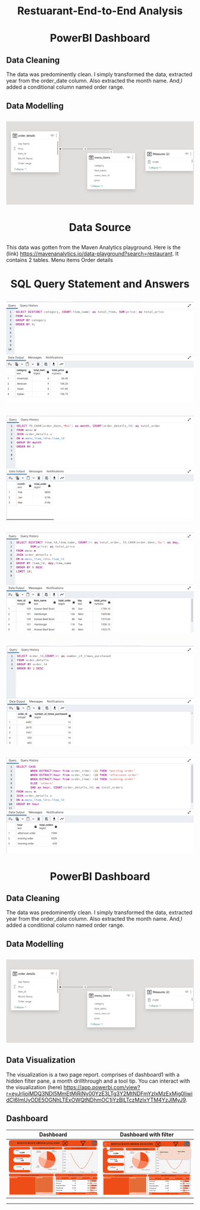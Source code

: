 # <p align="center" style="margin-top: 0px;"> Restuarant-End-to-End Analysis

# <p align="center" style="margin-top: 0px;"> PowerBI Dashboard

## Data Cleaning
The data was predominently clean. I simply transformed the data, extracted year from the order_date column. Also extracted the month name. And,I added a conditional column named order range.

## Data Modelling
![](restaurant_model.png)
---
# <p align="center" style="margin-top: 0px;"> Data Source
This data was gotten from the Maven Analytics playground. Here is the (link) https://mavenanalytics.io/data-playground?search=restaurant. It contains 2 tables.
Menu items
Order details

# <p align="center" style="margin-top: 0px;"> SQL Query Statement and Answers

![](Resturant_Q1.png)
---

![](Resturant_Q2.png)
---

![](Resturant_Q3.png)
---

![](Resturant_Q4.png)
---

![](Resturant_Q5.png)
---

# <p align="center" style="margin-top: 0px;"> PowerBI Dashboard

## Data Cleaning
The data was predominently clean. I simply transformed the data, extracted year from the order_date column. Also extracted the month name. And,I added a conditional column named order range.

## Data Modelling
![](restaurant_model.png)
---

## Data Visualization
The visualization is a two page report. comprises of dashboard1 with a hidden filter pane, a month drillthrough and a tool tip. You can interact with the visualization (here)
https://app.powerbi.com/view?r=eyJrIjoiMDQ3NDI5MmEtMjRiNy00YzE3LTg3Y2MtNDFmYzIxMzExMjg0IiwidCI6ImUyODE5OGNhLTExOWQtNDhmOC1iYzBlLTczMzIxYTM4YzJlMyJ9.

## Dashboard
Dashboard      | Dashboard with filter
:------------------:|:--------------------------:
![](resturant_dash1.png)  | ![](restaurant_dash_filter.png)
---

